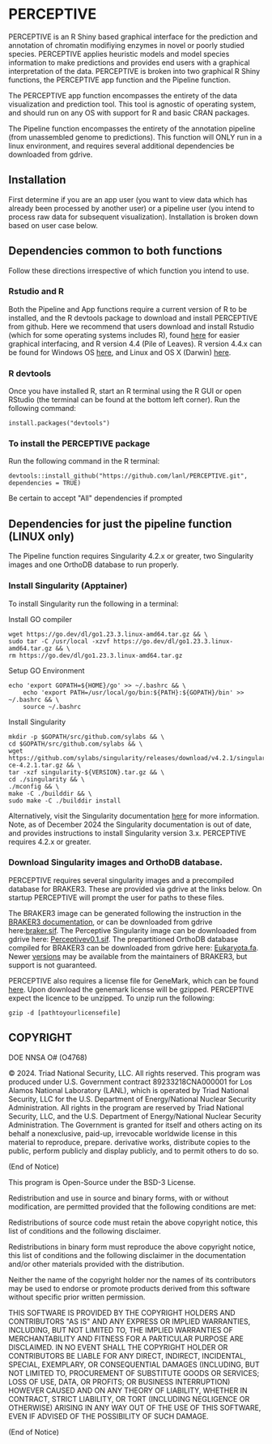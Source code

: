 # PERCEPTIVE
PERCEPTIVE is an R Shiny based graphical interface for the prediction and annotation of chromatin modifiying enzymes in novel or poorly studied species. PERCEPTIVE applies heuristic models and model species information to make predictions and provides end users with a graphical interpretation of the data.
PERCEPTIVE is broken into two graphical R Shiny functions, the PERCEPTIVE app function and the Pipeline function. 

The PERCEPTIVE app function encompasses the entirety of the data visualization and prediction tool. This tool is agnostic of operating system, and should run on any OS with support for R and basic CRAN packages.

The Pipeline function encompasses the entirety of the annotation pipeline (from unassembled genome to predictions). This function will ONLY run in a linux environment, and requires several additional dependencies be downloaded from gdrive.

## Installation
First determine if you are an app user (you want to view data which has already been processed by another user) or a pipeline user (you intend to process raw data for subsequent visualization). Installation is broken down based on user case below.
## Dependencies common to both functions
Follow these directions irrespective of which function you intend to use.
### Rstudio and R
Both the Pipeline and App functions require a current version of R to be installed, and the R devtools package to download and install PERCEPTIVE from github. 
Here we recommend that users download and install Rstudio (which for some operating systems includes R), found [here](https://posit.co/download/rstudio-desktop/) for easier graphical interfacing, and R version 4.4 (Pile of Leaves). R version 4.4.x can be found for Windows OS [here](https://cran.r-project.org/bin/windows/base/), and Linux and OS X (Darwin) [here](https://cran.r-project.org/src/base/R-4/).
### R devtools
Once you have installed R, start an R terminal using the R GUI or open RStudio (the terminal can be found at the bottom left corner). Run the following command:
```
install.packages("devtools")
```
### To install the PERCEPTIVE package
Run the following command in the R terminal:
```
devtools::install_github("https://github.com/lanl/PERCEPTIVE.git", dependencies = TRUE)
```
Be certain to accept "All" dependencies if prompted

## Dependencies for just the pipeline function (LINUX only)
The Pipeline function requires Singularity 4.2.x or greater, two Singularity images and one OrthoDB database to run properly.
### Install Singularity (Apptainer)
To install Singularity run the following in a terminal:

Install GO compiler
```
wget https://go.dev/dl/go1.23.3.linux-amd64.tar.gz && \
sudo tar -C /usr/local -xzvf https://go.dev/dl/go1.23.3.linux-amd64.tar.gz && \
rm https://go.dev/dl/go1.23.3.linux-amd64.tar.gz
```
Setup GO Environment
```
echo 'export GOPATH=${HOME}/go' >> ~/.bashrc && \
    echo 'export PATH=/usr/local/go/bin:${PATH}:${GOPATH}/bin' >> ~/.bashrc && \
    source ~/.bashrc
```
Install Singularity
```
mkdir -p $GOPATH/src/github.com/sylabs && \
cd $GOPATH/src/github.com/sylabs && \
wget https://github.com/sylabs/singularity/releases/download/v4.2.1/singularity-ce-4.2.1.tar.gz && \
tar -xzf singularity-${VERSION}.tar.gz && \
cd ./singularity && \
./mconfig && \
make -C ./builddir && \
sudo make -C ./builddir install

```
Alternatively, visit the Singularity documentation [here](https://docs.sylabs.io/guides/3.0/user-guide/installation.html) for more information. Note, as of December 2024 the Singularity documentation is out of date, and provides instructions to install Singularity version 3.x. PERCEPTIVE requires 4.2.x or greater.

### Download Singularity images and OrthoDB database.
PERCEPTIVE requires several singularity images and a precompiled database for BRAKER3. These are provided via gdrive at the links below. On startup PERCEPTIVE will prompt the user for paths to these files. 

The BRAKER3 image can be generated following the instruction in the [BRAKER3 documentation](https://github.com/Gaius-Augustus/BRAKER), or can be downloaded from gdrive here:[braker.sif](https://drive.google.com/file/d/152hLaqatgFi6k7oyWFv47gTMb_26Sh_j/view?usp=drive_link).
The Perceptive Singularity image can be downloaded from gdrive here: [Perceptivev0.1.sif](https://drive.google.com/file/d/1-44qtlKWFssNO9utKUikWy10yjTFRH7n/view?usp=drive_link).
The prepartitioned OrthoDB database compiled for BRAKER3 can be downloaded from gdrive here: [Eukaryota.fa](https://drive.google.com/file/d/1WoalwL3oIZfgH7mYAfF0HEbwIhVvFGMM/view?usp=drive_link). Newer [versions](https://github.com/Gaius-Augustus/BRAKER) may be available from the maintainers of BRAKER3, but support is not guaranteed.

PERCEPTIVE also requires a license file for GeneMark, which can be found [here](https://genemark.bme.gatech.edu/license_download.cgi). Upon download the genemark license will be gzipped. PERCEPTIVE expect the licence to be unzipped. 
To unzip run the following:
```
gzip -d [pathtoyourlicensefile]
```


## COPYRIGHT
DOE NNSA O# (O4768) 

© 2024. Triad National Security, LLC. All rights reserved.
This program was produced under U.S. Government contract 89233218CNA000001 for Los Alamos National Laboratory (LANL), which is operated by Triad National Security, LLC for the U.S. Department of Energy/National Nuclear Security Administration. All rights in the program are reserved by Triad National Security, LLC, and the U.S. Department of Energy/National Nuclear Security Administration. The Government is granted for itself and others acting on its behalf a nonexclusive, paid-up, irrevocable worldwide license in this material to reproduce, prepare. derivative works, distribute copies to the public, perform publicly and display publicly, and to permit others to do so.

(End of Notice)

This program is Open-Source under the BSD-3 License.

Redistribution and use in source and binary forms, with or without modification, are permitted provided that the following conditions are met:

Redistributions of source code must retain the above copyright notice, this list of conditions and the following disclaimer.

Redistributions in binary form must reproduce the above copyright notice, this list of conditions and the following disclaimer in the documentation and/or other materials provided with the distribution.

Neither the name of the copyright holder nor the names of its contributors may be used to endorse or promote products derived from this software without specific prior written permission.

THIS SOFTWARE IS PROVIDED BY THE COPYRIGHT HOLDERS AND CONTRIBUTORS "AS IS" AND ANY EXPRESS OR IMPLIED WARRANTIES, INCLUDING, BUT NOT LIMITED TO, THE IMPLIED WARRANTIES OF MERCHANTABILITY AND FITNESS FOR A PARTICULAR PURPOSE ARE DISCLAIMED. IN NO EVENT SHALL THE COPYRIGHT HOLDER OR CONTRIBUTORS BE LIABLE FOR ANY DIRECT, INDIRECT, INCIDENTAL, SPECIAL, EXEMPLARY, OR CONSEQUENTIAL DAMAGES (INCLUDING, BUT NOT LIMITED TO, PROCUREMENT OF SUBSTITUTE GOODS OR SERVICES; LOSS OF USE, DATA, OR PROFITS; OR BUSINESS INTERRUPTION) HOWEVER CAUSED AND ON ANY THEORY OF LIABILITY, WHETHER IN CONTRACT, STRICT LIABILITY, OR TORT (INCLUDING NEGLIGENCE OR OTHERWISE) ARISING IN ANY WAY OUT OF THE USE OF THIS SOFTWARE, EVEN IF ADVISED OF THE POSSIBILITY OF SUCH DAMAGE.

(End of Notice)
